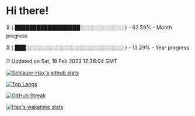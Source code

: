 # Hi there!

⏳ { ██████████████████░░░░░░░░░░░░ } - 62.59% - Month progress

⏳ { ███░░░░░░░░░░░░░░░░░░░░░░░░░░░ } - 13.29% - Year progress

⏰ Updated on Sat, 18 Feb 2023 12:36:04 GMT


[![Schlauer-Hax's github stats](https://github-readme-stats.vercel.app/api?username=Schlauer-Hax&show_icons=true&theme=dark&count_private=true)](https://github.com/Schlauer-Hax)


[![Top Langs](https://github-readme-stats.vercel.app/api/top-langs/?username=Schlauer-Hax&layout=compact&theme=dark)](https://github.com/Schlauer-Hax?tab=repositories)

[![GitHub Streak](https://streak-stats.demolab.com?user=Schlauer-Hax&theme=dark)](https://git.io/streak-stats)

[![Hax's wakatime stats](https://github-readme-stats.vercel.app/api/wakatime?username=Hax&theme=dark)](https://wakatime.com/@Hax)

